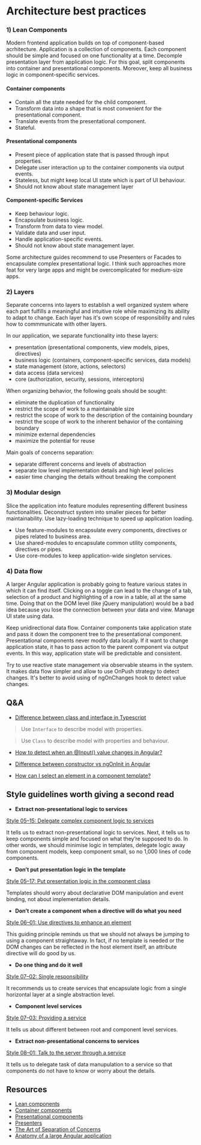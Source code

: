 # Architecture best practices
### 1) Lean Components
Modern frontend application builds on top of component-based acrhitecture. Application is a collection of components. 
Each component should be simple and focused on one functionality at a time. Decomple presentation layer from application logic. 
For this goal, split components into container and presentational components. Moreover, keep all business logic in component-specific services.


#### Container components
- Contain all the state needed for the child component. 
- Transform data into a shape that is most convenient for the presentational component. 
- Translate events from the presentational component. 
- Stateful.


#### Presentational components
- Present piece of application state that is passed through input properties. 
- Delegate user interaction up to the container components via output events.
- Stateless, but might keep local UI state which is part of UI behaviour.
- Should not know about state management layer



#### Component-specific Services
- Keep behaviour logic.
- Encapsulate business logic.
- Transform from data to view model.
- Validate data and user input.
- Handle application-specific events.
- Should not know about state management layer.

Some architecture guides recommend to use Presenters or Facades to encapsulate complex presentational logic. 
I think such approaches more feat for very large apps and might be overcomplicated for medium-size apps. 


### 2) Layers
Separate concerns into layers to establish a well organized system where each part 
fulfills a meaningful and intuitive role while maximizing its ability to adapt to change.
Each layer has it's own scope of responsibility and rules how to commmunicate with other layers.

In our application, we separate functionality into these layers:
- presentation (presentational components, view models, pipes, directives)
- business logic (containers, component-specific services, data models)
- state management (store, actions, selectors)
- data access (data services)
- core (authorization, security, sessions, interceptors)

When organizing behavior, the following goals should be sought:
- eliminate the duplication of functionality
- restrict the scope of work to a maintainable size
- restrict the scope of work to the description of the containing boundary
- restrict the scope of work to the inherent behavior of the containing boundary
- minimize external dependencies
- maximize the potential for reuse

Main goals of concerns separation: 
- separate different concerns and levels of abstraction
- separate low level implementation details and high level policies
- easier time changing the details without breaking the component


### 3) Modular design
Slice the application into feature modules representing different business functionalities.
Deconstruct system into smaller pieces for better maintainability. Use lazy-loading technique to speed up application loading.
- Use feature-modules to encapsulate every components, directives or pipes related to business area. 
- Use shared-modules to encapsulate common utility components, directives or pipes.
- Use core-modules to keep application-wide singleton services.

### 4) Data flow
A larger Angular application is probably going to feature various states in which it can find itself. 
Clicking on a toggle can lead to the change of a tab, selection of a product and highlighting of a row in a table, all at the same time. 
Doing that on the DOM level (like jQuery manipulation) would be a bad idea because you lose the connection between your data and view.
Manage UI state using data.

Keep unidirectional data flow. Container components take application state and pass it down the component tree to the presentational component.
Presentational components never modify data locally. If it want to change application state, it has to pass action to the parent component via output events.
In this way, application state will be predictable and consistent.

Try to use reactive state management via observable steams in the system. It makes data flow simpler and allow to use OnPush strategy to detect changes. 
It's better to avoid using of ngOnChanges hook to detect value changes. 

## Q&A
- [Difference between class and interface in Typescript](https://stackoverflow.com/questions/40973074/difference-between-interfaces-and-classes-in-typescript)

> Use `Interface` to describe model with properties.

> Use `Class` to describe model with properties and behaviour.


- [How to detect when an @Input() value changes in Angular?](https://stackoverflow.com/questions/38571812/how-to-detect-when-an-input-value-changes-in-angular/44686085)

- [Difference between constructor vs ngOnInit in Angular](https://stackoverflow.com/questions/35763730/difference-between-constructor-and-ngoninit)

- [How can I select an element in a component template?](https://stackoverflow.com/questions/32693061/how-can-i-select-an-element-in-a-component-template)


## Style guidelines worth giving a second read
- **Extract non-presentational logic to services**

[Style 05–15: Delegate complex component logic to services](https://angular.io/guide/styleguide#delegate-complex-component-logic-to-services)

It tells us to extract non-presentational logic to services. Next, it tells us to keep components simple and focused on what they’re supposed to do. In other words, we should minimise logic in templates, delegate logic away from component models, keep component small, so no 1,000 lines of code components.

- **Don’t put presentation logic in the template**

[Style 05–17: Put presentation logic in the component class](https://angular.io/guide/styleguide#put-presentation-logic-in-the-component-class)

Templates should worry about declarative DOM manipulation and event binding, not about implementation details.

- **Don’t create a component when a directive will do what you need**

[Style 06–01: Use directives to enhance an element](https://angular.io/guide/styleguide#use-directives-to-enhance-an-element)

This guiding principle reminds us that we should not always be jumping to using a component straightaway. In fact, if no template is needed or the DOM changes can be reflected in the host element itself, an attribute directive will do good by us.

- **Do one thing and do it well**

[Style 07–02: Single responsibility](https://angular.io/guide/styleguide#single-responsibility-1)

It recommends us to create services that encapsulate logic from a single horizontal layer at a single abstraction level.

- **Component level services**

[Style 07–03: Providing a service](https://angular.io/guide/styleguide#providing-a-service)

It tells us about different between root and component level services.

- **Extract non-presentational concerns to services**

[Style 08–01: Talk to the server through a service](https://angular.io/guide/styleguide#talk-to-the-server-through-a-service)

It tells us to delegate task of data manupulation to a service so that components do not have to know or worry about the details.

## Resources
- [Lean components](https://indepth.dev/lean-angular-components/)
- [Container components](https://indepth.dev/container-components-with-angular/)
- [Presentational components](https://indepth.dev/presentational-components-with-angular/)
- [Presenters](https://indepth.dev/presenters-with-angular/)
- [The Art of Separation of Concerns](http://aspiringcraftsman.com/2008/01/03/art-of-separation-of-concerns/)
- [Anatomy of a large Angular application](https://medium.com/@krposlek/anatomy-of-a-large-angular-application-f098e5e36994)
